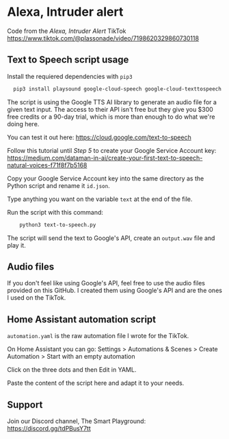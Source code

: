 
# Alexa, Intruder alert

Code from the *Alexa, Intruder Alert* TikTok https://www.tiktok.com/@plassonade/video/7198620329860730118

## Text to Speech script usage

Install the requiered dependencies with `pip3`

```bash
  pip3 install playsound google-cloud-speech google-cloud-texttospeech
```

The script is using the Google TTS AI library to generate an audio file for a given text input. The access to their API isn't free but they give you $300 free credits or a 90-day trial, which is more than enough to do what we're doing here.

You can test it out here: https://cloud.google.com/text-to-speech

Follow this tutorial until *Step 5* to create your Google Service Account key: https://medium.com/dataman-in-ai/create-your-first-text-to-speech-natural-voices-f71f8f7b5168

Copy your Google Service Account key into the same directory as the Python script and rename it `id.json`.

Type anything you want on the variable `text` at the end of the file.

Run the script with this command:

```bash
    python3 text-to-speech.py
```

The script will send the text to Google's API, create an `output.wav` file and play it.
## Audio files

If you don't feel like using Google's API, feel free to use the audio files provided on this GitHub.
I created them using Google's API and are the ones I used on the TikTok.

## Home Assistant automation script

`automation.yaml` is the raw automation file I wrote for the TikTok.

On Home Assistant you can go:
Settings > Automations & Scenes > Create Automation > Start with an empty automation

Click on the three dots and then Edit in YAML.

Paste the content of the script here and adapt it to your needs.




## Support

Join our Discord channel, The Smart Playground: https://discord.gg/tdPBusY7tt

